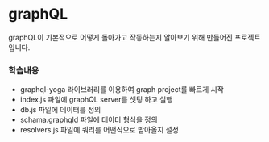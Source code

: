 # graphQL

graphQL이 기본적으로 어떻게 돌아가고 작동하는지 알아보기 위해 만들어진 프로젝트입니다.

### 학습내용

- graphql-yoga 라이브러리를 이용하여 graph project를 빠르게 시작
- index.js 파일에 graphQL server를 셋팅 하고 실행
- db.js 파일에 데이터를 정의
- schama.graphqld 파일에 데이터 형식을 정의
- resolvers.js 파일에 쿼리를 어떤식으로 받아올지 설정
